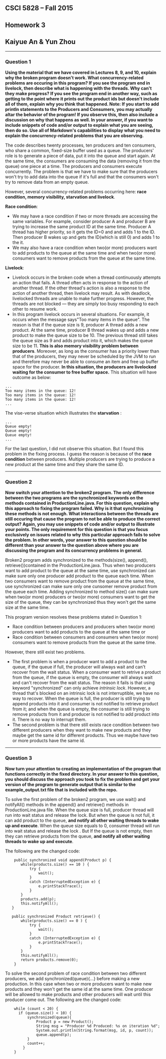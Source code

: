 ## CSCI 5828 – Fall 2015
## Homework 3
## Kaiyue An & Yun Zhou

<hr>

### Question 1

**Using the material that we have covered in Lectures 8, 9, and 10, explain why the broken program doesn't work. What concurrency-related problems are occuring in this program? If you see the program end in livelock, then describe what is happening with the threads. Why can't they make progress? If you see the program end in another way, such as getting to the point where it prints out the product ids but doesn't include all of them, explain why you think that happened. Note: If you start to add println statements to the Producers and Consumers, you may actually altar the behavior of the program! If you observe this, then also include a discussion on why that happens as well. In your answer, if you want to include snippets of code and/or output to explain what you are seeing, then do so. Use all of Markdown's capabilities to display what you need to explain the concurrency-related problems that you are observing.**

The code describes twenty processes, ten producers and ten consumers, who share a common, fixed-size buffer used as a queue. The producers' role is to generate a piece of data, put it into the queue and start again. At the same time, the consumers are consuming the data (removing it from the queue) one piece at a time. The producers and consumers execute concurrently. The problem is that we have to make sure that the producers won't try to add data into the queue if it's full and that the consumers won't try to remove data from an empty queue. 

However, several concurrency-related problems occurring here: **race condition, memory visibility, starvation and livelock**. 

**Race condition**: 
* We may have a race condition if two or more threads are accessing the same variables. For example, consider producer A and producer B are trying to increase the same product ID at the same time. Producer A thread has higher priority, so it gets the ID=0 and and adds 1 to the ID. Then producer B wakes up and gets the ID(which is still 0) and adds 1 to the it. 
* We may also have a race condition when two(or more) producers want to add products to the queue at the same time and when two(or more) consumers want to remove products from the queue at the same time. 

**Livelock**: 
* Livelock occurs in the broken code when a thread continuously attempts an action that fails. A thread often acts in response to the action of another thread. If the other thread's action is also a response to the action of another thread, then livelock may result. As with deadlock, livelocked threads are unable to make further progress. However, the threads are not blocked — they are simply too busy responding to each other to resume work.
* In this program livelock occurs in several situations. For example, it occurs when the message says"Too many items in the queue". The reason is that if the queue size is 9, producer A thread adds a new product. At the same time, producer B thread wakes up and adds a new product to make the queue size to be 10. The previous thread still takes the queue size as 9 and adds product into it, which makes the queue size to be 11. **This is also memory visibility problem between producers**. Moreover, as long as the consumer has a priority lower than that of the producers, they may never be scheduled by the JVM to run and therefore may never be able to consume an item and free up buffer space for the producer. **In this situation, the producers are livelocked waiting for the consumer to free buffer space.** This situation will have outcome as below: 
```
...
Too many items in the queue: 12!
Too many items in the queue: 12!
Too many items in the queue: 12!
...
```
The vise-verse situation which illustrates the **starvation** : 
```
...
Queue empty!
Queue empty!
Queue empty!
...
```
For the last question, I did not observe this situation. But I found this problem in the fixing process. I guess the reason is because of the **race condition** between producers. Multiple producers are trying to produce a new product at the same time and they share the same ID. 

<hr>

### Question 2
**Now switch your attention to the broken2 program. The only difference between the two programs are the synchronized keywords on the methods contained in ProductionLine.java. For this question, explain why this approach to fixing the program failed. Why is it that synchronizing these methods is not enough. What interactions between the threads are still occuring that cause the program to not be able to produce the correct output? Again, you may use snippets of code and/or output to illustrate your points. The only requirement for this question is that you focus exclusively on issues related to why this particular approach fails to solve the problem. In other words, your answer to this question should be different than your answer to the question above where you are discussing the program and its concurrency problems in general.**

Broken2 program adds synchronized to the methods(size(), append(), retrieve())contained in the ProductionLine.java. Thus when two producers want to add product to the queue at the same time, use synchronized can make sure only one producer add product to the queue each time. When two consumers want to remove product from the queue at the same time, use synchronized can make sure only one cunsomer remove product from the queue each time. Adding synchronized to method size() can make sure when two(or more) producers or two(or more) consumers want to get the size of the queue, they can be synchronized thus they won't get the same size at the same time. 

This program version resolves these problems stated in Question 1: 
* Race condition between producers and producers when two(or more) producers want to add products to the queue at the same time or 
* Race condition between consumers and consumers when two(or more) consumers want to remove products from the queue at the same time. 

However, there still exist two problems. 
* The first problem is when a producer want to add a product to the queue, if the queue if full, the producer will always wait and can't recover from the wait status. When a consumer want to retrive a product from the queue, if the queue is empty, the consumer will always wait and can't recover from the wait status. The reason it fails is that using keyword "synchronized" can only achieve *intrinsic lock*. However, a thread that's blocked on an intrinsic lock is not interruptible, we have no way to recover. When the queue is full, the producer is still trying to append products into it and consumer is not notified to retrieve product from it; and when the queue is empty, the consumer is still trying to remove products from it and producer is not notified to add product into it. There is no way to interrupt them. 
* The second problem is that there still exists race condition between two different producers when they want to make new products and they maybe get the same id for different products. Thus we maybe have two or more products have the same id.

<hr>

### Question 3
**Now turn your attention to creating an implementation of the program that functions correctly in the fixed directory. In your answer to this question, you should discuss the approach you took to fix the problem and get your version of the program to generate output that is similar to the example_output.txt file that is included with the repo.**

To solve the first problem of the broken2 program, we use wait() and notifyAll() methods in the append() and retrieve() methods in ProductionLine.java file. When the queue size is full, producer thread will run into wait status and release the lock. But when the queue is not full, it can add product to the queue, **and notify all other waiting threads to wake up and execute**. When the queue size equals to 0, consumer thread will run into wait status and release the lock . But If the queue is not empty, then they can retrieve products from the queue, **and notify all other waiting threads to wake up and execute**. 

The following are the changed code:
```
	public synchronized void append(Product p) {
       while(products.size() == 10 ) {
           try {
               wait();
           }
           catch (InterruptedException e) {
               e.printStackTrace();
           }
       }
       products.add(p);
       this.notifyAll();
   }

   public synchronized Product retrieve() {
       while(products.size() == 0 ) {
           try {
               wait();
           }
           catch (InterruptedException e) {
               e.printStackTrace();
           }
       }
       this.notifyAll();
       return products.remove(0);
    }
```
To solve the second problem of race condition between two different producers, we add synchronized(queue){...} before making a new production. In this case when two or more producers want to make new products and they won't get the same id at the same time. One producer will be allowed to make products and other producers will wait until this producer come out. The following are the changed code:
```
	while (count < 20) {
      if (queue.size() < 10) {
          synchronized(queue){
              Product p = new Product();
              String msg = "Producer %d Produced: %s on iteration %d";
              System.out.println(String.format(msg, id, p, count));
              queue.append(p);
          }
          count++;
        }
    }
```









